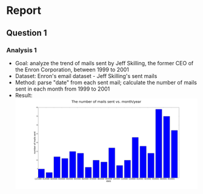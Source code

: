 # Report
## Question 1
### Analysis 1
- Goal: analyze the trend of mails sent by Jeff Skilling, the former CEO of the Enron Corporation, between 1999 to 2001
- Dataset: Enron's email dataset - Jeff Skilling's sent mails
- Method: parse "date" from each sent mail; calculate the number of mails sent in each month from 1999 to 2001
- Result: ![Alt text](que1/ana_1/ana_1.png)